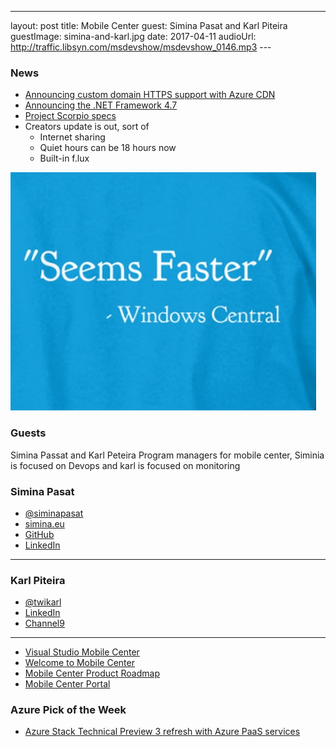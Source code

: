 ---
layout: post
title: Mobile Center
guest: Simina Pasat and Karl Piteira
guestImage: simina-and-karl.jpg
date: 2017-04-11
audioUrl: http://traffic.libsyn.com/msdevshow/msdevshow_0146.mp3
--- 
 
### News

 - [Announcing custom domain HTTPS support with Azure CDN](https://azure.microsoft.com/en-us/blog/announcing-custom-domain-https-support-with-azure-cdn/)
 - [Announcing the .NET Framework 4.7](https://blogs.msdn.microsoft.com/dotnet/2017/04/05/announcing-the-net-framework-4-7/)
 - [Project Scorpio specs](http://www.xbox.com/en-us/project-scorpio)
 - Creators update is out, sort of 
   - Internet sharing
   - Quiet hours can be 18 hours now
   - Built-in f.lux

 ![seems faster](seems-faster.jpg)

### Guests

Simina Passat and Karl Peteira Program managers for mobile center, Siminia is focused on Devops and karl is focused on monitoring 

### Simina Pasat

 - [@siminapasat](https://twitter.com/siminapasat)
 - [simina.eu](http://www.simina.eu/)
 - [GitHub](https://github.com/siminapasat)
 - [LinkedIn](https://www.linkedin.com/in/simina-pasat-5707a633/)

-----------------------------------------------------

### Karl Piteira

 - [@twikarl](https://twitter.com/twikarl?lang=en)
 - [LinkedIn](https://www.linkedin.com/in/karlpiteira/)
 - [Channel9](https://channel9.msdn.com/Events/Speakers/karl-piteira)

------------------------------------------------------

-   [Visual Studio Mobile Center](https://www.visualstudio.com/vs/mobile-center/)
-   [Welcome to Mobile Center](https://docs.microsoft.com/en-us/mobile-center/)
-   [Mobile Center Product Roadmap](https://docs.microsoft.com/en-us/mobile-center/general/roadmap)
-   [Mobile Center Portal](https://mobile.azure.com/login)

### Azure Pick of the Week

 - [Azure Stack Technical Preview 3 refresh with Azure PaaS services](https://azure.microsoft.com/en-us/blog/azure-stack-technical-preview-3-refresh-with-azure-paas-services/)
